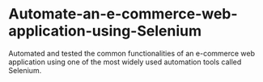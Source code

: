 # Automate-an-e-commerce-web-application-using-Selenium
Automated and tested the common functionalities of an e-commerce web application using one of the most widely used automation tools called Selenium.
